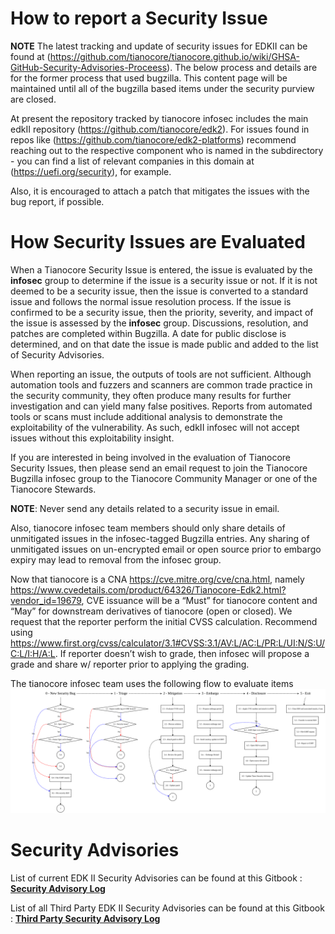 # How to report a Security Issue

**NOTE**
The latest tracking and update of security issues for EDKII can be found at (https://github.com/tianocore/tianocore.github.io/wiki/GHSA-GitHub-Security-Advisories-Proceess). The below process and details are for the former process that used bugzilla. This content page will be maintained until all of the bugzilla based items under the security purview are closed.

At present the repository tracked by tianocore infosec includes the main edkII repository (https://github.com/tianocore/edk2). For issues found in repos like (https://github.com/tianocore/edk2-platforms) recommend reaching out to the respective component who is named in the subdirectory - you can find a list of relevant companies in this domain at (https://uefi.org/security), for example.

Also, it is encouraged to attach a patch that mitigates the issues with the bug report, if possible.

# How Security Issues are Evaluated

When a Tianocore Security Issue is entered, the issue is evaluated by the **infosec** group to determine if the issue is a security issue or not.  If it is not deemed to be a security issue, then the issue is converted to a standard issue and follows the normal issue resolution process.   If the issue is confirmed to be a security issue, then the priority, severity, and impact of the issue is assessed by the **infosec** group.  Discussions, resolution, and patches are completed within Bugzilla.  A date for public disclose is determined, and on that date the issue is made public and added to the list of Security Advisories.

When reporting an issue, the outputs of tools are not sufficient. Although automation tools and fuzzers and scanners are common trade practice in the security community, they often produce many results for further investigation and can yield many false positives. Reports from automated tools or scans must include additional analysis to demonstrate the exploitability of the vulnerability. As such, edkII infosec will not accept issues without this exploitability insight.

If you are interested in being involved in the evaluation of Tianocore Security Issues, then please send an email request to join the Tianocore Bugzilla infosec group to the Tianocore Community Manager or one of the Tianocore Stewards.

**NOTE**: Never send any details related to a security issue in email.

Also, tianocore infosec team members should only share details of unmitigated issues in the infosec-tagged Bugzilla entries. Any sharing of unmitigated issues on un-encrypted email or open source prior to embargo expiry may lead to removal from the infosec group.

Now that tianocore is a CNA https://cve.mitre.org/cve/cna.html, namely https://www.cvedetails.com/product/64326/Tianocore-Edk2.html?vendor_id=19679, CVE issuance will be a “Must” for tianocore content and “May” for downstream derivatives of tianocore (open or closed). We request that the reporter perform the initial CVSS calculation.  Recommend using https://www.first.org/cvss/calculator/3.1#CVSS:3.1/AV:L/AC:L/PR:L/UI:N/S:U/C:L/I:H/A:L. If reporter doesn’t wish to grade, then infosec will propose a grade and share w/ reporter prior to applying the grading.

The tianocore infosec team uses the following flow to evaluate items
![](https://github.com/jwang36/tianocore.github.io/raw/master/security/flowchart.svg?sanitize=true)


# Security Advisories

List of current EDK II Security Advisories can be found at this Gitbook : 
**[Security Advisory Log](https://tianocore-docs.github.io/SecurityAdvisory/draft/)**

List of all Third Party EDK II Security Advisories can be found at this Gitbook :
**[Third Party Security Advisory Log]( https://github.com/tianocore/tianocore.github.io/wiki/Third-Party-Security-Advisories)**


